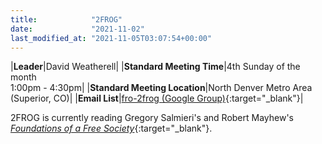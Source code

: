```yaml
---
title:            "2FROG"
date:             "2021-11-02"
last_modified_at: "2021-11-05T03:07:54+00:00"
---
```


|**Leader**|David Weatherell|
|**Standard Meeting Time**|4th Sunday of the month<br />1:00pm - 4:30pm|
|**Standard Meeting Location**|North Denver Metro Area<br />(Superior, CO)|
|**Email List**|[fro-2frog (Google Group)](http://groups.google.com/group/fro-2frog){:target="&lowbar;blank"}|

2FROG is currently reading Gregory Salmieri's and Robert Mayhew's [_Foundations of a Free Society_](https://smile.amazon.com/Foundations-Free-Society-Reflections-Philosophical/dp/0822945487/){:target="&lowbar;blank"}.
